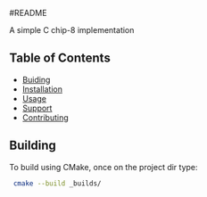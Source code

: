 #README

A simple C chip-8 implementation

## Table of Contents

- [Buiding](#building)
- [Installation](#installation)
- [Usage](#usage)
- [Support](#support)
- [Contributing](#contributing)

## Building
To build using CMake, once on the project dir type:
```sh
 cmake --build _builds/
```

 <!--
## Installation

```sh
curl -LO http://git.io/Xy0Chg
git add README.md
git commit -m "Use README Boilerplate"
```

## Usage

Replace the contents of `README.md` with your project's:

- Name
- Description
- Installation instructions
- Usage instructions
- Support instructions
- Contributing instructions
- Licence

Feel free to remove any sections that aren't applicable to your project.

## Support

Please [open an issue](https://github.com/fraction/readme-boilerplate/issues/new) for support.

## Contributing

Please contribute using [Github Flow](https://guides.github.com/introduction/flow/). Create a branch, add commits, and [open a pull request](https://github.com/fraction/readme-boilerplate/compare/).
 -->
